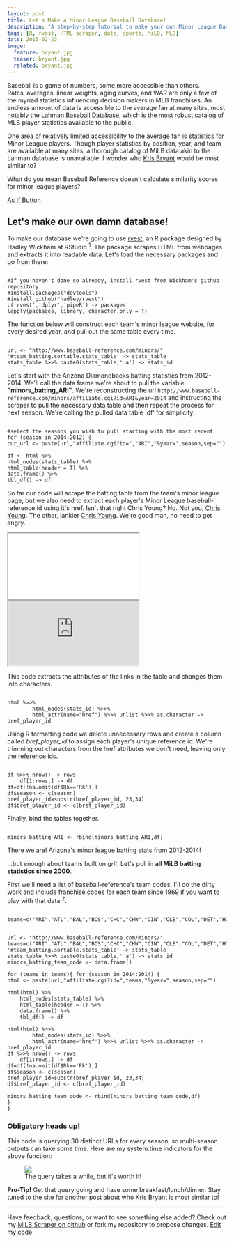 ```yaml
---
layout: post
title: Let's Make a Minor League Baseball Database!
description: "A step-by-step tutorial to make your own Minor League Baseball Database using rvest."
tags: [R, rvest, HTML scraper, data, sports, MiLB, MLB]
date: 2015-02-23
image:
  feature: bryant.jpg
  teaser: bryant.jpg
  related: bryant.jpg
---
```

<div class="container">
<div class="row">
<div class=".col-md-8">
<p><div class="lead">
  Baseball is a game of numbers, some more accessible than others.</div> Rates, averages, linear weights, aging curves, and WAR are only a few of the myriad statistics influencing decision makers in MLB franchises. An endless amount of data is accessible to the average fan at many sites, most notably the <a href="http://www.seanlahman.com/baseball-archive/statistics/">Lahman Baseball Database</a>, which is the most robust catalog of MLB player statistics available to the public.</p>
<p>
One area of relatively limited accessibility to the average fan is statistics for Minor League players. Though player statistics by position, year, and team are available at many sites, a thorough catalog of MiLB data akin to the Lahman database is unavailable. I wonder who <a href="http://www.baseball-reference.com/minors/player.cgi?id=bryant001kri">Kris Bryant</a> would be most similar to? </p>

<p><p>What do you mean Baseball Reference doesn't calculate similarity scores for minor league players?</p></p>

<p><a class="btn btn-success btn-lg btn-block" href="https://www.youtube.com/watch?v=bnRrvOb0m-I">As If Button</a></p>


<p><strong><h2>Let's make our own damn database!</h2></strong>	
</p>

To make our database we're going to use <a href="https://github.com/hadley/rvest">rvest</a>, an R package designed by Hadley Wickham at RStudio <sup class="bootstrap-footnote" data-text="In baseball terms, one might describe his contributions to R software as equal parts Bill James and Bill Veeck.">1</sup>. The package scrapes HTML from webpages and extracts it into readable data. Let's load the necessary packages and go from there:

<pre><code class="r">
#if you haven't done so already, install rvest from Wickham's github repository
#install.packages("devtools")
#install_github("hadley/rvest")</i>
c('rvest','dplyr','pipeR') -> packages
lapply(packages, library, character.only = T)
</code></pre>


<p>The function below will construct each team's minor league website, for every desired year, and pull out the same table every time.</p>

<pre><code class="r">
url <- "http://www.baseball-reference.com/minors/"
'#team_batting.sortable.stats_table' -> stats_table
stats_table %>>% paste0(stats_table,' a') -> stats_id
</code></pre>

<p>
Let's start with the Arizona Diamondbacks batting statistics from 2012-2014. We'll call the data frame we're about to pull the variable <strong>"minors_batting_ARI"</strong>. We're reconstructing the url <code>http://www.baseball-reference.com/minors/affiliate.cgi?id=ARI&year=2014</code> and instructing the scraper to pull the necessary data table and then repeat the process for next season. We're calling the pulled data table 'df' for simplicity.</p>

<pre><code class="r">
#select the seasons you wish to pull starting with the most recent
for (season in 2014:2012) { 
cur_url <- paste(url,"affiliate.cgi?id=","ARI","&year=",season,sep="")

df <- html %>%
html_nodes(stats_table) %>%
html_table(header = T) %>%
data.frame() %>%
tbl_df() -> df
</code></pre>

<p>So far our code will scrape the batting table from the team's minor league page, but we also need to extract each player's Minor League baseball-reference id using it's href. Isn't that right Chris Young? No. Not you, <a href="http://www.baseball-reference.com/players/y/youngch04.shtml">Chris Young</a>. The other, lankier <a href="http://www.baseball-reference.com/players/y/youngch03.shtml">Chris Young</a>. We're good man, no need to get angry.</p>

<div class="embed-responsive embed-responsive-16by9">
    <iframe class="embed-responsive-item" src="//www.youtu.be/1EiqELgKp5g?t=56s"></iframe>
</div>

<div class="embed-responsive embed-responsive-16by9">
    <iframe class="embed-responsive-item" src="http://www.youtube.com/1EiqELgKp5g"></iframe>
</div>

This code extracts the attributes of the links in the table and changes them into characters.


<pre><code class="r">
html %>>%
        html_nodes(stats_id) %>>%
        html_attr(name="href") %>>% unlist %>>% as.character -> bref_player_id
</code></pre>


Using R formatting code we delete unnecessary rows and create a column called <i>bref_player_id</i> to assign each player's unique reference id. We're trimming out characters from the href attributes we don't need, leaving only the reference ids.


<pre><code class="r">
df %>>% nrow() -> rows
    df[1:rows,] -> df
df=df[!na.omit(df$Rk=='Rk'),]
df$season <- c(season)
bref_player_id=substr(bref_player_id, 23,34)
df$bref_player_id <- c(bref_player_id)
</code></pre>

Finally, bind the tables together.

<pre><code class="r">
minors_batting_ARI <- rbind(minors_batting_ARI,df)
</code></pre>

<p>There we are! Arizona's minor league batting stats from 2012-2014!</p>


<p>...but enough about teams built on <i>grit</i>. Let's pull in <strong>all MiLB batting statistics since 2000</strong>.</p>

<p>First we'll need a list of baseball-reference's team codes. I'll do the dirty work and include franchise codes for each team since 1969 if you want to play with that data <sup class="bootstrap-footnote" data-text="For future investigations be aware that other pages of baseball reference use archived team codes such as MON (Montreal Expos) and CAL (California Angels).">2</sup>.</p>

<pre><code class="r">
teams=c("ARI","ATL","BAL","BOS","CHC","CHW","CIN","CLE","COL","DET","HOU","KCR","ANA","LAD","FLA","MIL","MIN","NYM","NYY","OAK","PHI","PIT","SDP","SFG","SEA","STL","TBD","TEX","TOR","WSN")
</code></pre>

<pre><code class="r">
url <- "http://www.baseball-reference.com/minors/"
teams=c("ARI","ATL","BAL","BOS","CHC","CHW","CIN","CLE","COL","DET","HOU","KCR","ANA","LAD","FLA","MIL","MIN","NYM","NYY","OAK","PHI","PIT","SDP","SFG","SEA","STL","TBD","TEX","TOR","WSN")
'#team_batting.sortable.stats_table' -> stats_table
stats_table %>>% paste0(stats_table,' a') -> stats_id
minors_batting_team_code <- data.frame()

for (teams in teams){ for (season in 2014:2014) {
html <- paste(url,"affiliate.cgi?id=",teams,"&year=",season,sep="")

html(html) %>%
	html_nodes(stats_table) %>%
	html_table(header = T) %>%
	data.frame() %>%
	tbl_df() -> df

html(html) %>>%
        html_nodes(stats_id) %>>%
        html_attr(name="href") %>>% unlist %>>% as.character -> bref_player_id
df %>>% nrow() -> rows
    df[1:rows,] -> df
df=df[!na.omit(df$Rk=='Rk'),]
df$season <- c(season)
bref_player_id=substr(bref_player_id, 23,34)
df$bref_player_id <- c(bref_player_id)

minors_batting_team_code <- rbind(minors_batting_team_code,df)
}
}
</code></pre>

<h3>Obligatory heads up!</h3>
<p>This code is querying 30 distinct URLs for every season, so multi-season outputs can take some time. Here are my system.time indicators for the above function:</p>

<figure>
<img src="{{ site.url }}/images/sys_time_MiLB.jpg">
<figcaption>The query takes a while, but it's worth it!</figcaption>
</figure>
<strong>Pro-Tip!</strong> Get that query going and have some breakfast/lunch/dinner. Stay tuned to the site for another post about who Kris Bryant is most similar to!

-----

<p>Have feedback, questions, or want to see something else added? Check out my <a href="https://github.com/mdlee12/MiLB-Scraper">MiLB Scraper on github</a> or fork my repository to propose changes.
  <a class="btn btn-primary" href="https://github.com/mdlee12/MiLB-Scraper/master/fork">Edit my code</a></p>
</div>
</div>
</div>
